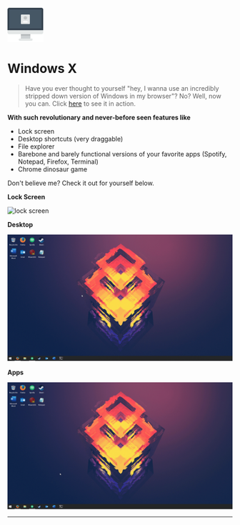 <a href="http://windows-x.com"><img src="src/assets/imac.png" width=80 title="Windows X" alt="Windows X"></a>
# Windows X

> Have you ever thought to yourself "hey, I wanna use an incredibly stripped down version of Windows in my browser"? No? Well, now you can. Click <a href="http://windows-x.com">here</a> to see it in action. 

**With such revolutionary and never-before seen features like**
- Lock screen
- Desktop shortcuts (very draggable)
- File explorer
- Barebone and barely functional versions of your favorite apps (Spotify, Notepad, Firefox, Terminal)
- Chrome dinosaur game

Don't believe me? Check it out for yourself below.

**Lock Screen**

![lock screen](https://github.com/Reybel24/Windows-X/blob/dev/src/assets/screens/lockscreen.gif)

**Desktop**

![lock screen](https://github.com/Reybel24/Windows-X/blob/dev/src/assets/screens/desktop.gif)

**Apps**

![lock screen](https://github.com/Reybel24/Windows-X/blob/dev/src/assets/screens/spotify.gif)

---
